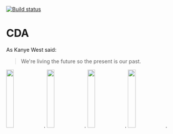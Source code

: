 [![Build status](https://build.appcenter.ms/v0.1/apps/9f06e61c-f59d-4d9e-a647-f7d39a8a2a30/branches/master/badge)](https://appcenter.ms)
# CDA

As Kanye West said:

> We're living the future so
> the present is our past.


<img src="https://raw.githubusercontent.com/connorlarkin1/CDA/master/rnapp/ios/screenshots/en-US/iPhone%20X-Home_framed.png" width="20%">.
<img src="https://raw.githubusercontent.com/connorlarkin1/CDA/master/rnapp/ios/screenshots/en-US/iPhone%20X-History_framed.png" width="20%">.
<img src="https://github.com/connorlarkin1/CDA/blob/master/rnapp/ios/screenshots/en-US/iPhone%20X-Settings_framed.png" width="20%">.
<img src="https://raw.githubusercontent.com/connorlarkin1/CDA/master/rnapp/ios/screenshots/en-US/iPhone%20X-DIV_framed.png" width="20%">.
